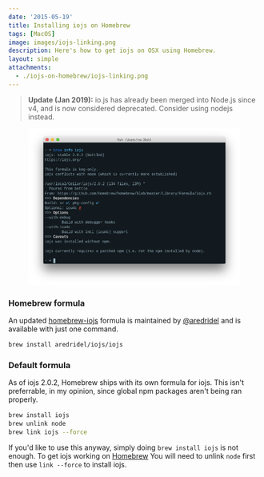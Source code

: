 ```yaml
---
date: '2015-05-19'
title: Installing iojs on Homebrew
tags: [MacOS]
image: images/iojs-linking.png
description: Here's how to get iojs on OSX using Homebrew.
layout: simple
attachments:
  - ./iojs-on-homebrew/iojs-linking.png
---
```


<blockquote>

**Update (Jan 2019):** io.js has already been merged into Node.js since v4, and is now considered deprecated. Consider using nodejs instead.

</blockquote>

<figure class='cover'>
<img src='./iojs-on-homebrew/iojs-linking.png'>
</figure>

### Homebrew formula

<!-- {.-literate-style} -->

An updated [homebrew-iojs] formula is maintained by [@aredridel] and is available with just one command.

```bash
brew install aredridel/iojs/iojs
```

### Default formula

<!-- {.-literate-style} -->

As of iojs 2.0.2, Homebrew ships with its own formula for iojs. This isn't preferrable, in my opinion, since global npm packages aren't being ran properly.

```bash
brew install iojs
brew unlink node
brew link iojs --force
```

If you'd like to use this anyway, simply doing `brew install iojs` is not enough. To get iojs working on [Homebrew] You will need to unlink `node` first then use `link --force` to install iojs.

[homebrew-iojs]: https://github.com/aredridel/homebrew-iojs/blob/master/Formula/iojs.rb
[@aredridel]: https://github.com/aredridel
[homebrew]: http://brew.sh/
